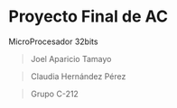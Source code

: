 # Proyecto Final de AC
 MicroProcesador 32bits

 > Joel Aparicio Tamayo

 > Claudia Hernández Pérez

 > Grupo C-212
